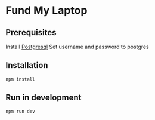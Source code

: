 # Fund My Laptop

## Prerequisites
Install [Postgresql](https://docs.boundlessgeo.com/suite/1.1.1/index.html)
Set username and password to postgres

## Installation

```
npm install
```

## Run in development
```
npm run dev
```